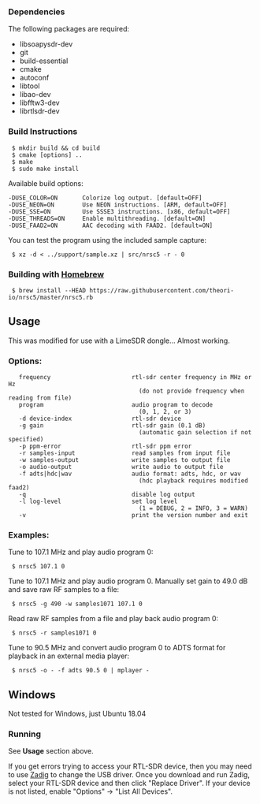 ### Dependencies

The following packages are required:
 
 * libsoapysdr-dev
 * git
 * build-essential
 * cmake
 * autoconf
 * libtool
 * libao-dev
 * libfftw3-dev
 * librtlsdr-dev

### Build Instructions

     $ mkdir build && cd build
     $ cmake [options] ..
     $ make
     $ sudo make install

Available build options:

    -DUSE_COLOR=ON       Colorize log output. [default=OFF]
    -DUSE_NEON=ON        Use NEON instructions. [ARM, default=OFF]
    -DUSE_SSE=ON         Use SSSE3 instructions. [x86, default=OFF]
    -DUSE_THREADS=ON     Enable multithreading. [default=ON]
    -DUSE_FAAD2=ON       AAC decoding with FAAD2. [default=ON]

You can test the program using the included sample capture:

     $ xz -d < ../support/sample.xz | src/nrsc5 -r - 0

### Building with [Homebrew](https://brew.sh)

     $ brew install --HEAD https://raw.githubusercontent.com/theori-io/nrsc5/master/nrsc5.rb

## Usage

This was modified for use with a LimeSDR dongle... Almost working.

### Options:

       frequency                       rtl-sdr center frequency in MHz or Hz
                                         (do not provide frequency when reading from file)
       program                         audio program to decode
                                         (0, 1, 2, or 3)
       -d device-index                 rtl-sdr device
       -g gain                         rtl-sdr gain (0.1 dB)
                                         (automatic gain selection if not specified)
       -p ppm-error                    rtl-sdr ppm error
       -r samples-input                read samples from input file
       -w samples-output               write samples to output file
       -o audio-output                 write audio to output file
       -f adts|hdc|wav                 audio format: adts, hdc, or wav
                                         (hdc playback requires modified faad2)
       -q                              disable log output
       -l log-level                    set log level
                                         (1 = DEBUG, 2 = INFO, 3 = WARN)
       -v                              print the version number and exit

### Examples:

Tune to 107.1 MHz and play audio program 0:

     $ nrsc5 107.1 0

Tune to 107.1 MHz and play audio program 0. Manually set gain to 49.0 dB and save raw RF samples to a file:

     $ nrsc5 -g 490 -w samples1071 107.1 0

Read raw RF samples from a file and play back audio program 0:

     $ nrsc5 -r samples1071 0

Tune to 90.5 MHz and convert audio program 0 to ADTS format for playback in an external media player:

     $ nrsc5 -o - -f adts 90.5 0 | mplayer -

## Windows

Not tested for Windows, just Ubuntu 18.04

### Running

See **Usage** section above.

If you get errors trying to access your RTL-SDR device, then you may need to use [Zadig](http://zadig.akeo.ie/) to change the USB driver. Once you download and run Zadig, select your RTL-SDR device and then click "Replace Driver". If your device is not listed, enable "Options" -> "List All Devices".
